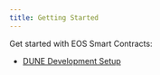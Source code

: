 ```yaml
---
title: Getting Started
---
```


Get started with EOS Smart Contracts:

- [DUNE Development Setup](10_dune-development-setup/index.md)
